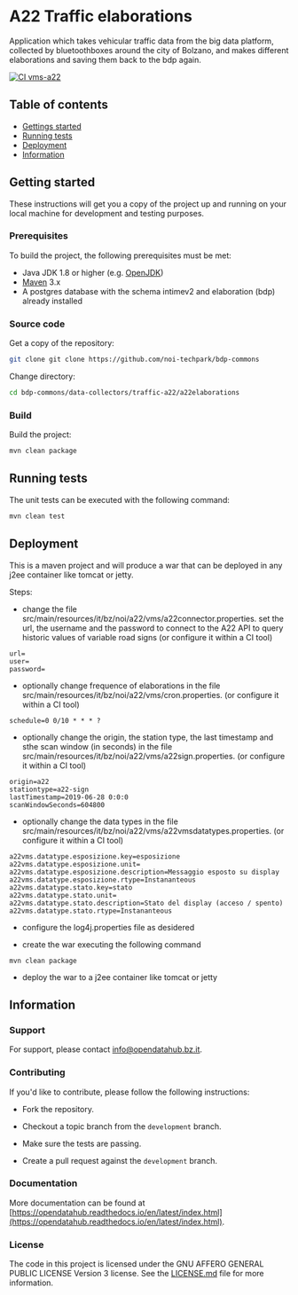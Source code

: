 <!--
SPDX-FileCopyrightText: NOI Techpark <digital@noi.bz.it>

SPDX-License-Identifier: CC0-1.0
-->

# A22 Traffic elaborations

Application which takes vehicular traffic data from the big data platform, collected by bluetoothboxes around the city of Bolzano, 
and makes different elaborations and saving them back to the bdp again.

[![CI vms-a22](https://github.com/noi-techpark/bdp-commons/actions/workflows/ci-vms-a22.yml/badge.svg)](https://github.com/noi-techpark/bdp-commons/actions/workflows/ci-vms-a22.yml)

## Table of contents

- [Gettings started](#getting-started)
- [Running tests](#running-tests)
- [Deployment](#deployment)
- [Information](#information)

## Getting started

These instructions will get you a copy of the project up and running
on your local machine for development and testing purposes.

### Prerequisites

To build the project, the following prerequisites must be met:

- Java JDK 1.8 or higher (e.g. [OpenJDK](https://openjdk.java.net/))
- [Maven](https://maven.apache.org/) 3.x
- A postgres database with the schema intimev2 and elaboration (bdp) already installed

### Source code

Get a copy of the repository:

```bash
git clone git clone https://github.com/noi-techpark/bdp-commons
```

Change directory:

```bash
cd bdp-commons/data-collectors/traffic-a22/a22elaborations
```

### Build

Build the project:

```bash
mvn clean package
```

## Running tests

The unit tests can be executed with the following command:

```bash
mvn clean test
```

## Deployment

This is a maven project and will produce a war that can be deployed in any j2ee container like tomcat or jetty.

Steps:

* change the file src/main/resources/it/bz/noi/a22/vms/a22connector.properties. set the url, the username and the 
  password to connect to the A22 API to query historic values of variable road signs (or configure it within a CI tool)
  
```
url=
user=
password=
```

* optionally change frequence of elaborations in the file src/main/resources/it/bz/noi/a22/vms/cron.properties.
  (or configure it within a CI tool)
  
```
schedule=0 0/10 * * * ?
```

* optionally change the origin, the station type, the last timestamp and sthe scan window (in seconds) in the file 
src/main/resources/it/bz/noi/a22/vms/a22sign.properties. (or configure it within a CI tool)
  
```
origin=a22
stationtype=a22-sign
lastTimestamp=2019-06-28 0:0:0
scanWindowSeconds=604800
```

* optionally change the data types in the file src/main/resources/it/bz/noi/a22/vms/a22vmsdatatypes.properties.
  (or configure it within a CI tool)
  
```
a22vms.datatype.esposizione.key=esposizione
a22vms.datatype.esposizione.unit=
a22vms.datatype.esposizione.description=Messaggio esposto su display
a22vms.datatype.esposizione.rtype=Instananteous
a22vms.datatype.stato.key=stato
a22vms.datatype.stato.unit=
a22vms.datatype.stato.description=Stato del display (acceso / spento)
a22vms.datatype.stato.rtype=Instananteous
```

* configure the log4j.properties file as desidered

* create the war executing the following command

```
mvn clean package
```

* deploy the war to a j2ee container like tomcat or jetty


## Information

### Support

For support, please contact [info@opendatahub.bz.it](mailto:info@opendatahub.bz.it).

### Contributing

If you'd like to contribute, please follow the following instructions:

- Fork the repository.

- Checkout a topic branch from the `development` branch.

- Make sure the tests are passing.

- Create a pull request against the `development` branch.

### Documentation

More documentation can be found at [https://opendatahub.readthedocs.io/en/latest/index.html](https://opendatahub.readthedocs.io/en/latest/index.html).

### License

The code in this project is licensed under the GNU AFFERO GENERAL PUBLIC LICENSE Version 3 license. See the [LICENSE.md](LICENSE.md) file for more information.
